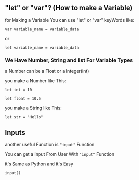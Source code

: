 ## "let" or "var"? (How to make a Variable)
for Making a Variable You can use "let" or "var" keyWords like:

```
var variable_name = variable_data
```

or

```
let variable_name = variable_data
```

### We Have Number, String and list For Variable Types
a Number can be a Float or a Integer(int)

you make a Number like This:

```
let int = 10
```

```
let float = 10.5
```

you make a String like This:

```
let str = "Hello"
```

## Inputs
another useful Function is ```"input"``` Function

You can get a Input From User With ```"input"``` Function

it's Same as Python and it's Easy

```
input()
```